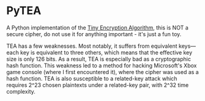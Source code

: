 PyTEA
=====

A Python implementation of the [Tiny Encryption Algorithm](https://en.wikipedia.org/wiki/Tiny_Encryption_Algorithm), this is NOT a secure cipher, do not use it for anything important - it's just a fun toy.

TEA has a few weaknesses. Most notably, it suffers from equivalent keys—each key is equivalent to three others, which means that the effective key size is only 126 bits. As a result, TEA is especially bad as a cryptographic hash function. This weakness led to a method for hacking Microsoft's Xbox game console (where I first encountered it), where the cipher was used as a hash function. TEA is also susceptible to a related-key attack which requires 2^23 chosen plaintexts under a related-key pair, with 2^32 time complexity.
